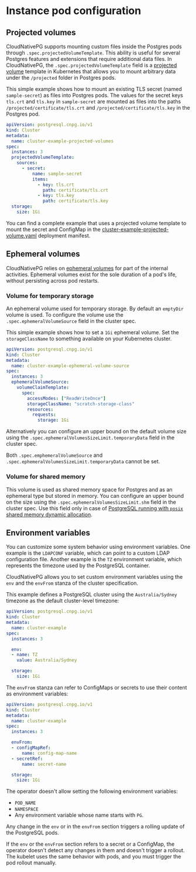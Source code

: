# Instance pod configuration

## Projected volumes

CloudNativePG supports mounting custom files inside the Postgres pods through
`.spec.projectedVolumeTemplate`. This ability is useful for several Postgres
features and extensions that require additional data files.
In CloudNativePG, the `.spec.projectedVolumeTemplate` field is a
[projected volume](https://kubernetes.io/docs/concepts/storage/projected-volumes/)
template in Kubernetes that allows you to mount arbitrary data under the
`/projected` folder in Postgres pods.

This simple example shows how to mount an existing TLS secret (named
`sample-secret`) as files into Postgres pods. The values for the secret keys
`tls.crt` and `tls.key` in `sample-secret` are mounted as files into the  paths
`/projected/certificate/tls.crt` and `/projected/certificate/tls.key` in the
Postgres pod.

```yaml
apiVersion: postgresql.cnpg.io/v1
kind: Cluster
metadata:
  name: cluster-example-projected-volumes
spec:
  instances: 3
  projectedVolumeTemplate:
    sources:
      - secret:
          name: sample-secret
          items:
            - key: tls.crt
              path: certificate/tls.crt
            - key: tls.key
              path: certificate/tls.key
  storage:
    size: 1Gi
```

You can find a complete example that uses a projected volume template to mount
the secret and ConfigMap in the
[cluster-example-projected-volume.yaml](samples/cluster-example-projected-volume.yaml)
deployment manifest.

## Ephemeral volumes

CloudNativePG relies on [ephemeral volumes](https://kubernetes.io/docs/concepts/storage/ephemeral-volumes/)
for part of the internal activities. Ephemeral volumes exist for the sole
duration of a pod's life, without persisting across pod restarts.

### Volume for temporary storage

An ephemeral volume used for temporary storage. By default an `emptyDir` volume is used. To configure
the volume use the `.spec.ephemeralVolumeSource` field in the cluster spec.

This simple example shows how to set a `1Gi` ephemeral volume. Set the `storageClassName` to something
available on your Kubernetes cluster.

```yaml
apiVersion: postgresql.cnpg.io/v1
kind: Cluster
metadata:
  name: cluster-example-ephemeral-volume-source
spec:
  instances: 3
  ephemeralVolumeSource:
    volumeClaimTemplate:
      spec:
        accessModes: ["ReadWriteOnce"]
        storageClassName: "scratch-storage-class"
        resources:
          requests:
            storage: 1Gi
```

Alternatively you can configure an upper bound on the default volume size using the `.spec.ephemeralVolumesSizeLimit.temporaryData`
field in the cluster spec.

Both `.spec.emphemeralVolumeSource` and `.spec.ephemeralVolumesSizeLimit.temporaryData` cannot be set.

### Volume for shared memory

This volume is used as shared memory space for Postgres and as an ephemeral
type but stored in memory. You can configure an upper bound on the size using
the `.spec.ephemeralVolumesSizeLimit.shm` field in the cluster spec.
Use this field only in case of
[PostgreSQL running with `posix` shared memory dynamic allocation](postgresql_conf.md#dynamic-shared-memory-settings).

## Environment variables

You can customize some system behavior using environment variables. One example
is the `LDAPCONF` variable, which can point to a custom LDAP configuration
file. Another example is the `TZ` environment variable, which represents the
timezone used by the PostgreSQL container.

CloudNativePG allows you to set custom environment variables using the `env`
and the `envFrom` stanza of the cluster specification.

This example defines a PostgreSQL cluster using the `Australia/Sydney`
timezone as the default cluster-level timezone:

```yaml
apiVersion: postgresql.cnpg.io/v1
kind: Cluster
metadata:
  name: cluster-example
spec:
  instances: 3

  env:
  - name: TZ
    value: Australia/Sydney

  storage:
    size: 1Gi
```

The `envFrom` stanza can refer to ConfigMaps or secrets to use their content as
environment variables:

```yaml
apiVersion: postgresql.cnpg.io/v1
kind: Cluster
metadata:
  name: cluster-example
spec:
  instances: 3

  envFrom:
  - configMapRef:
      name: config-map-name
  - secretRef:
      name: secret-name

  storage:
    size: 1Gi
```

The operator doesn't allow setting the following environment variables:

- `POD_NAME`
- `NAMESPACE`
- Any environment variable whose name starts with `PG`.

Any change in the `env` or in the `envFrom` section triggers a rolling
update of the PostgreSQL pods.

If the `env` or the `envFrom` section refers to a secret or a ConfigMap, the
operator doesn't detect any changes in them and doesn't trigger a rollout. The
kubelet uses the same behavior with pods, and you must trigger the pod rollout
manually.
